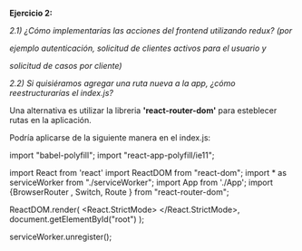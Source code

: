 **Ejercicio 2:**

*2.1) ¿Cómo implementarías las acciones del frontend utilizando redux? (por*

*ejemplo autenticación, solicitud de clientes activos para el usuario y*

*solicitud de casos por cliente)*


*2.2) Si quisiéramos agregar una ruta nueva a la app, ¿cómo reestructurarías el index.js?*

Una alternativa es utilizar la libreria **'react-router-dom'** para esteblecer rutas en la aplicación. 

Podría aplicarse de la siguiente manera en el index.js:


import "babel-polyfill";
import "react-app-polyfill/ie11";

import React from 'react'
import ReactDOM from "react-dom";
import * as serviceWorker from "./serviceWorker";
import App from './App';
import {BrowserRouter , Switch, Route } from "react-router-dom";


ReactDOM.render(
  <React.StrictMode>
    <BrowserRouter>
      <Switch>
          <Route exact path="/bots" component={App}/>
      </Switch>
    </BrowserRouter>
  </React.StrictMode>,
document.getElementById("root")
);

serviceWorker.unregister();
